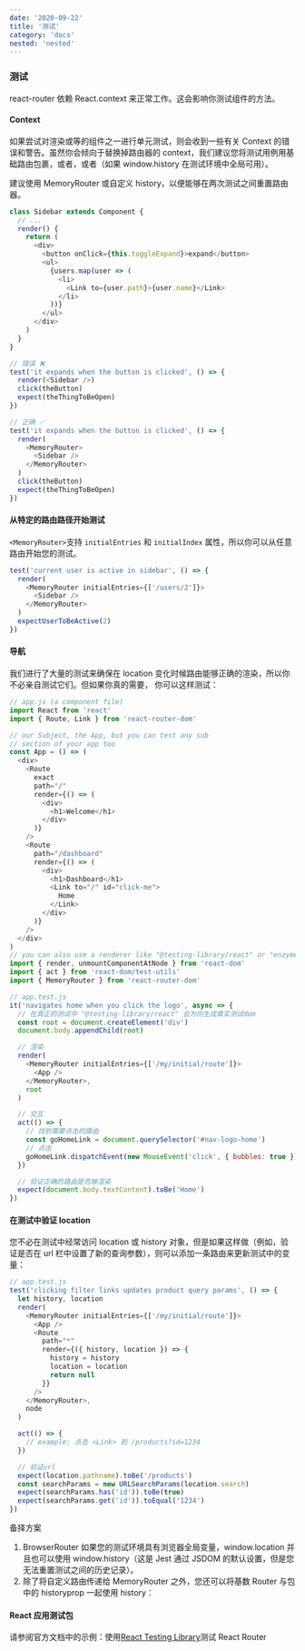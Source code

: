 ```yaml
---
date: '2020-09-22'
title: '测试'
category: 'docs'
nested: 'nested'
---
```


### 测试

react-router 依赖 React.context 来正常工作。这会影响你测试组件的方法。

#### Context

如果尝试对渲染<Link>或<Route>等的组件之一进行单元测试，则会收到一些有关 Context 的错误和警告。虽然你会倾向于替换掉路由器的 context，我们建议您将测试用例用基础路由包裹，或者<StaticRouter>，<MemoryRouter>或者<BrowserRouter>（如果 window.history 在测试环境中全局可用）。

建议使用 MemoryRouter 或自定义 history，以便能够在两次测试之间重置路由器。

```js
class Sidebar extends Component {
  // ...
  render() {
    return (
      <div>
        <button onClick={this.toggleExpand}>expand</button>
        <ul>
          {users.map(user => (
            <li>
              <Link to={user.path}>{user.name}</Link>
            </li>
          ))}
        </ul>
      </div>
    )
  }
}

// 错误 ❌
test('it expands when the button is clicked', () => {
  render(<Sidebar />)
  click(theButton)
  expect(theThingToBeOpen)
})

// 正确 ✅
test('it expands when the button is clicked', () => {
  render(
    <MemoryRouter>
      <Sidebar />
    </MemoryRouter>
  )
  click(theButton)
  expect(theThingToBeOpen)
})
```

#### 从特定的路由路径开始测试

`<MemoryRouter>`支持 `initialEntries` 和 `initialIndex` 属性，所以你可以从任意路由开始您的测试。

```js
test('current user is active in sidebar', () => {
  render(
    <MemoryRouter initialEntries={['/users/2']}>
      <Sidebar />
    </MemoryRouter>
  )
  expectUserToBeActive(2)
})
```

#### 导航

我们进行了大量的测试来确保在 location 变化时候路由能够正确的渲染，所以你不必亲自测试它们。但如果你真的需要， 你可以这样测试：

```js
// app.js (a component file)
import React from 'react'
import { Route, Link } from 'react-router-dom'

// our Subject, the App, but you can test any sub
// section of your app too
const App = () => (
  <div>
    <Route
      exact
      path="/"
      render={() => (
        <div>
          <h1>Welcome</h1>
        </div>
      )}
    />
    <Route
      path="/dashboard"
      render={() => (
        <div>
          <h1>Dashboard</h1>
          <Link to="/" id="click-me">
            Home
          </Link>
        </div>
      )}
    />
  </div>
)
// you can also use a renderer like "@testing-library/react" or "enzyme/mount" here
import { render, unmountComponentAtNode } from 'react-dom'
import { act } from 'react-dom/test-utils'
import { MemoryRouter } from 'react-router-dom'

// app.test.js
it('navigates home when you click the logo', async => {
  // 在真正的测试中 "@testing-library/react" 会为你生成真实测试dom
  const root = document.createElement('div')
  document.body.appendChild(root)

  // 渲染
  render(
    <MemoryRouter initialEntries={['/my/initial/route']}>
      <App />
    </MemoryRouter>,
    root
  )

  // 交互
  act(() => {
    // 找到需要点击的路由
    const goHomeLink = document.querySelector('#nav-logo-home')
    // 点击
    goHomeLink.dispatchEvent(new MouseEvent('click', { bubbles: true }))
  })

  // 验证正确的路由是否被渲染
  expect(document.body.textContent).toBe('Home')
})
```

#### 在测试中验证 location

您不必在测试中经常访问 location 或 history 对象，但是如果这样做（例如，验证是否在 url 栏中设置了新的查询参数），则可以添加一条路由来更新测试中的变量：

```js
// app.test.js
test('clicking filter links updates product query params', () => {
  let history, location
  render(
    <MemoryRouter initialEntries={['/my/initial/route']}>
      <App />
      <Route
        path="*"
        render={({ history, location }) => {
          history = history
          location = location
          return null
        }}
      />
    </MemoryRouter>,
    node
  )

  act(() => {
    // example: 点击 <Link> 到 /products?id=1234
  })

  // 验证url
  expect(location.pathname).toBe('/products')
  const searchParams = new URLSearchParams(location.search)
  expect(searchParams.has('id')).toBe(true)
  expect(searchParams.get('id')).toEqual('1234')
})
```

备择方案

1. BrowserRouter 如果您的测试环境具有浏览器全局变量，window.location 并且也可以使用 window.history（这是 Jest 通过 JSDOM 的默认设置，但是您无法重置测试之间的历史记录）。
2. 除了将自定义路由传递给 MemoryRouter 之外，您还可以将基数 Router 与包中的 historyprop 一起使用 history：

#### React 应用测试包

请参阅官方文档中的示例：使用[React Testing Library](https://testing-library.com/docs/example-react-router)测试 React Router
